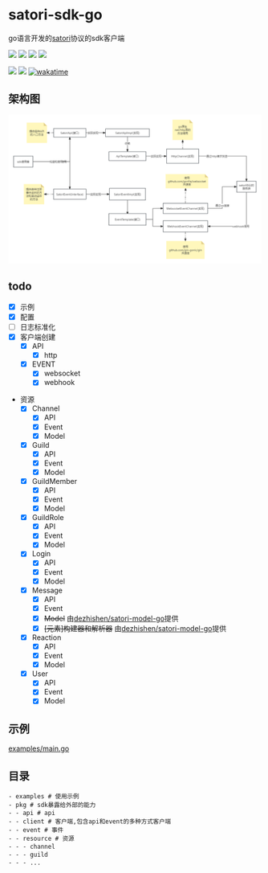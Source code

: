 # satori-sdk-go
go语言开发的[satori](https://satori.chat/zh-CN)协议的sdk客户端

[![](https://img.shields.io/github/license/dezhishen/satori-sdk-go.svg?logo=github)](./LICENSE)
[![](https://img.shields.io/github/stars/dezhishen/satori-sdk-go.svg?logo=github)](https://github.com/dezhishen/satori-sdk-go/stargazers)
[![](https://img.shields.io/github/forks/dezhishen/satori-sdk-go.svg?logo=github)](https://github.com/dezhishen/satori-sdk-go/network/members)
[![](https://img.shields.io/github/contributors/dezhishen/satori-sdk-go.svg?logo=github)](https://github.com/dezhishen/satori-sdk-go/graphs/contributors)

[![](https://img.shields.io/github/commit-activity/m/dezhishen/satori-sdk-go?logo=github)](https://github.com/dezhishen/satori-sdk-go/graphs/commit-activity)
[![](https://img.shields.io/github/last-commit/dezhishen/satori-sdk-go.svg?logo=github)](https://github.com/dezhishen/satori-sdk-go/commits)
[![wakatime](https://wakatime.com/badge/user/a2c981ca-317d-4b34-8ed9-4264fbfdb775/project/018b2817-27cb-454d-b957-5a4686855dcd.svg)](https://wakatime.com/badge/user/a2c981ca-317d-4b34-8ed9-4264fbfdb775/project/018b2817-27cb-454d-b957-5a4686855dcd)
## 架构图
![](doc/images/架构图.png)

## todo
- [x] 示例
- [x] 配置
- [ ] 日志标准化
- [x] 客户端创建
  - [x] API
    - [x] http
  - [x] EVENT
    - [x] websocket
    - [x] webhook
- 资源
  - [x] Channel
    - [x] API
    - [x] Event
    - [x] Model
  - [x] Guild
    - [x] API
    - [x] Event
    - [x] Model
  - [x] GuildMember
    - [x] API
    - [x] Event
    - [x] Model
  - [x] GuildRole
    - [x] API
    - [x] Event
    - [x] Model
  - [x] Login
    - [x] API
    - [x] Event
    - [x] Model
  - [x] Message
    - [x] API
    - [x] Event
    - [x] ~~Model~~ 由[dezhishen/satori-model-go](https://github.com/dezhishen/satori-model-go)提供
    - [x] ~~[元素]构建器和解析器~~ 由[dezhishen/satori-model-go](https://github.com/dezhishen/satori-model-go)提供
  - [x] Reaction
    - [x] API
    - [x] Event
    - [x] Model
  - [x] User
    - [x] API
    - [x] Event
    - [x] Model
## 示例
[examples/main.go](./examples/main.go)
## 目录
```
- examples # 使用示例
- pkg # sdk暴露给外部的能力
- - api # api
- - client # 客户端,包含api和event的多种方式客户端
- - event # 事件
- - resource # 资源
- - - channel
- - - guild
- - - ...
```
